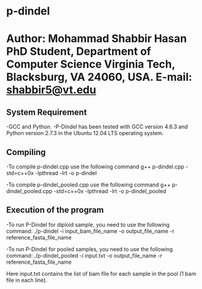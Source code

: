 # p-dindel

Author: Mohammad Shabbir Hasan
PhD Student, Department of Computer Science
Virginia Tech, Blacksburg, VA 24060, USA.
E-mail: shabbir5@vt.edu
===========================================================

## System Requirement

-GCC and Python.
-P-Dindel has been tested with GCC version 4.6.3 and Python version 2.7.3 in the Ubuntu 12.04 LTS operating system.

## Compiling

-To compile p-dindel.cpp use the following command
  g++ p-dindel.cpp -std=c++0x -lpthread -lrt -o p-dindel

-To compile p-dindel_pooled.cpp use the following command
  g++ p-dindel_pooled.cpp -std=c++0x -lpthread -lrt -o p-dindel_pooled
  
## Execution of the program

-To run P-Dindel for diploid sample, you need to use the following command:
  ./p-dindel -i input_bam_file_name -o output_file_name -r reference_fasta_file_name

-To run P-Dindel for pooled samples, you need to use the following command:
  ./p-dindel_pooled -i input.txt -o output_file_name -r reference_fasta_file_name
  
  Here input.txt contains the list of bam file for each sample in the pool (1 bam file in each line).
